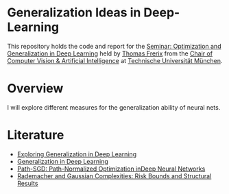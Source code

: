 # Generalization Ideas in Deep-Learning

This repository holds the code and report for the [Seminar: Optimization and Generalization in Deep Learning](https://vision.in.tum.de/teaching/ws2019/dltheory_ws19) held by [Thomas Frerix](https://vision.in.tum.de/members/frerix) from the [Chair of Computer Vision & Artificial Intelligence](https://vision.in.tum.de/) at [Technische Universität München](https://www.tum.de/).

# Overview
I will explore different measures for the generalization ability of neural nets.

# Literature
- [Exploring Generalization in Deep Learning](https://papers.nips.cc/paper/7176-exploring-generalization-in-deep-learning.pdf)
- [Generalization in Deep Learning](https://arxiv.org/pdf/1710.05468.pdf)
- [Path-SGD: Path-Normalized Optimization inDeep Neural Networks](https://pdfs.semanticscholar.org/6fe0/2ad979baad659f04c3376a77dbb2cb4699a5.pdf)
- [Rademacher and Gaussian Complexities: Risk Bounds and Structural Results](http://www.jmlr.org/papers/volume3/bartlett02a/bartlett02a.pdf)
